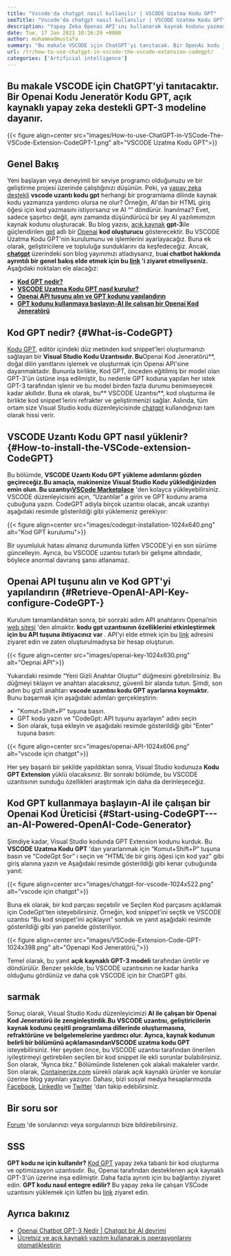 ```yaml
---
title: "Vscode'da chatgpt nasıl kullanılır | VSCODE Uzatma Kodu GPT" 
seoTitle: "Vscode'da chatgpt nasıl kullanılır | VSCODE Uzatma Kodu GPT" 
description: "Yapay Zeka Openai API'ını kullanarak kaynak kodunu yazmasına ve optimize edin. VSCODE uzatma kodu GPT, açık kaynaklı bir NLP modeli olan GPT-3 ile güçlendirilir." 
date: Tue, 17 Jan 2023 10:26:29 +0000
author: muhammadmustafa
summary: "Bu makale VSCODE için ChatGPT'yi tanıtacak. Bir OpenAi kodu jeneratör kodu GPT, açık kaynaklı yapay zeka destekli GPT-3 modeline dayanır." 
url: /tr/how-to-use-chatgpt-in-vscode-the-vscode-extension-codegpt/
categories: ['Artificial intelligence']
---
```


## **Bu makale VSCODE için ChatGPT'yi tanıtacaktır. Bir Openai Kodu Jeneratör Kodu GPT, açık kaynaklı yapay zeka destekli GPT-3 modeline dayanır.** 

{{< figure align=center src="images/How-to-use-ChatGPT-in-VSCode-The-VSCode-Extension-CodeGPT-1.png" alt="VSCODE Uzatma Kodu GPT">}}


## Genel Bakış
Yeni başlayan veya deneyimli bir seviye programcı olduğunuzu ve bir geliştirme projesi üzerinde çalıştığınızı düşünün. Peki, ya [yapay zeka destekli][1] **vscode uzantı kodu gpt** herhangi bir programlama dilinde kaynak kodu yazmanıza yardımcı olursa ne olur? Örneğin, AI'dan bir HTML giriş öğesi için kod yazmasını istiyorsanız ve AI “” döndürür. İnanılmaz?
Evet, sadece şaşırtıcı değil, aynı zamanda düşündürücü bir şey AI yazılımımızın kaynak kodunu oluşturacak. Bu blog yazısı, [açık kaynak][4] **gpt-3**ile güçlendirilen [gpt][3] adlı bir [Openai][2] **kod oluşturucu** gösterecektir. Bu VSCODE Uzatma Kodu GPT'nin kurulumunu ve işlemlerini ayarlayacağız. Buna ek olarak, geliştiricilere ve topluluğa sunduklarını da keşfedeceğiz. Ancak, **[chatgpt][5]** üzerindeki son blog yayınımızı atladıysanız, bu**ai chatbot hakkında ayrıntılı bir genel bakış elde etmek için bu [link][6] 'i ziyaret etmeliyseniz.** 
Aşağıdaki noktaları ele alacağız:
* [ **Kod GPT nedir?** ][7]
* [ **VSCODE Uzatma Kodu GPT nasıl kurulur?** ][8]
* [ **Openai API tuşunu alın ve GPT kodunu yapılandırın** ][9]
* [ **GPT kodunu kullanmaya başlayın-AI ile çalışan bir Openai Kod Jeneratörü** ][10]

## Kod GPT nedir? {#What-is-CodeGPT}

[Kodu GPT][3], editör içindeki düz metinden kod snippet'leri oluşturmanızı sağlayan bir **Visual Studio Kodu Uzantısıdır. Bu**Openai Kod Jeneratörü**, doğal dilin yanıtlarını işlemek ve oluşturmak için Openai API'sine dayanmaktadır. Bununla birlikte, Kod GPT, önceden eğitilmiş bir model olan GPT-3'ün üstüne inşa edilmiştir, bu nedenle GPT koduna yapılan her istek GPT-3 tarafından işlenir ve bu model birden fazla durumu benimseyecek kadar akıllıdır. Buna ek olarak, bu** VSCODE Uzantısı**, kod oluşturma ile birlikte kod snippet'lerini refrakter ve geliştirmenizi sağlar. Aslında, tüm ortam size Visual Studio kodu düzenleyicisinde [chatgpt][11] kullandığınızı tam olarak hissi verir.

## VSCODE Uzantı Kodu GPT nasıl yüklenir? {#How-to-install-the-VSCode-extension-CodeGPT}

Bu bölümde, **VSCODE Uzantı Kodu GPT yükleme adımlarını gözden geçireceğiz.**Bu amaçla, makinenize Visual Studio Kodu yüklediğinizden emin olun. Bu uzantıyı**[VSCode Marketplace][12]** 'den kolayca yükleyebilirsiniz.
VSCODE düzenleyicisini açın, “Uzantılar” a girin ve GPT kodunu arama çubuğuna yazın. CodeGPT adıyla birçok uzantısı olacak, ancak uzantıyı aşağıdaki resimde gösterildiği gibi yüklemeniz gerekiyor:

{{< figure align=center src="images/codegpt-installation-1024x640.png" alt="Kod GPT kurulumu">}}

Bir uyumluluk hatası almanız durumunda lütfen VSCODE'yi en son sürüme güncelleyin. Ayrıca, bu VSCODE uzantısı tutarlı bir gelişme altındadır, böylece anormal davranış şansı atlanamaz.

## Openai API tuşunu alın ve Kod GPT'yi yapılandırın {#Retrieve-OpenAI-API-Key-configure-CodeGPT-}

Kurulum tamamlandıktan sonra, bir sonraki adım API anahtarını Openai’nin [web sitesi][13] 'den almaktır. **kodu gpt uzantısının özelliklerini etkinleştirmek için bu API tuşuna ihtiyacınız var** . API'yi elde etmek için bu [link][13] adresini ziyaret edin ve zaten oluşturulmadıysa bir hesap oluşturun.

{{< figure align=center src="images/openai-key-1024x630.png" alt="Oepnai API">}}

Yukarıdaki resimde “Yeni Gizli Anahtar Oluştur” düğmesini görebilirsiniz. Bu düğmeyi tıklayın ve anahtarı alacaksınız, güvenli bir alanda tutun. Şimdi, son adım bu gizli anahtarı **vscode uzantısı kodu GPT ayarlarına koymaktır.** Bunu başarmak için aşağıdaki adımları gerçekleştirin:
  * "Komut+Shift+P" tuşuna basın.
  * GPT kodu yazın ve "CodeGpt: API tuşunu ayarlayın" adını seçin
  * Son olarak, tuşa ekleyin ve aşağıdaki resimde gösterildiği gibi “Enter” tuşuna basın:

{{< figure align=center src="images/openai-API-1024x606.png" alt="vscode için chatgpt">}}

Her şey başarılı bir şekilde yapıldıktan sonra, Visual Studio kodunuza **Kodu GPT Extension** yüklü olacaksınız. Bir sonraki bölümde, bu VSCODE uzantısının sunduğu özellikleri araştırmak için daha da derinleşeceğiz.

## Kod GPT kullanmaya başlayın-AI ile çalışan bir Openai Kod Üreticisi {#Start-using-CodeGPT---an-AI-Powered-OpenAI-Code-Generator}

Şimdiye kadar, Visual Studio kodunda GPT Extension kodunu kurduk. Bu **VSCODE Uzatma Kodu GPT** 'dan yararlanmak için “Komut+Shift+P” tuşuna basın ve “CodeGpt Sor” ı seçin ve "HTML'de bir giriş öğesi için kod yaz" gibi giriş alanına yazın ve Aşağıdaki resimde gösterildiği gibi kenar çubuğunda yanıt:

{{< figure align=center src="images/chatgpt-for-vscode-1024x522.png" alt="vscode için chatgpt">}}

Buna ek olarak, bir kod parçası seçebilir ve Seçilen Kod parçasını açıklamak için CodeGpt'ten isteyebilirsiniz. Örneğin, kod snippet'ini seçtik ve VSCODE uzantısı “Bu kod snippet'ini açıklayın” sorduk ve yanıt aşağıdaki resimde gösterildiği gibi yan panelde gösteriliyor.

{{< figure align=center src="images/VSCode-Extension-Code-GPT-1024x398.png" alt="Openapi Kod Jeneratörü,">}}

Temel olarak, bu yanıt **açık kaynaklı GPT-3 modeli** tarafından üretilir ve döndürülür. Benzer şekilde, bu VSCODE uzantısının ne kadar harika olduğunu gördünüz ve daha çok VSCODE için bir ChatGPT gibi.

## sarmak
Sonuç olarak, Visual Studio Kodu düzenleyicimizi **AI ile çalışan bir Openai Kod Jeneratörü ile zenginleştirdik.**Bu VSCODE uzantısı, geliştiricilerin kaynak kodunu çeşitli programlama dillerinde oluşturmasına, refraktörüne ve belgelemelerine yardımcı olur. Ayrıca, kaynak kodunun belirli bir bölümünü açıklamasından**VSCODE uzatma kodu GPT** isteyebilirsiniz. Her şeyden önce, bu VSCODE uzantısı tarafından önerilen iyileştirmeyi getirebilen seçilen bir kod snippet ile ekli sorunlar bulabilirsiniz. Son olarak, “Ayrıca bkz.” Bölümünde listelenen çok alakalı makaleler vardır.
Son olarak, [Containerize.com][4] sürekli olarak açık kaynaklı ürünler ve konular üzerine blog yayınları yazıyor. Dahası, bizi sosyal medya hesaplarımızda [Facebook][14], [LinkedIn][15] ve [Twitter][16] 'dan takip edebilirsiniz.

## Bir soru sor
[Forum][17] 'de sorularınızı veya sorgularınızı bize bildirebilirsiniz.

## SSS
**GPT kodu ne için kullanılır?** 
[Kod GPT][3] yapay zeka tabanlı bir kod oluşturma ve optimizasyon uzantısıdır. Bu, Openai tarafından desteklenen açık kaynaklı GPT-3'ün üzerine inşa edilmiştir. Daha fazla ayrıntı için bu bağlantıyı ziyaret edin.
**GPT kodu nasıl entegre edilir?** 
Bu yapay zeka ile çalışan VSCode uzantısını yüklemek için lütfen bu [link][9] ziyaret edin.

## Ayrıca bakınız
  * [Openai Chatbot GPT-3 Nedir | Chatgpt bir AI devrimi][6]
  * [Ücretsiz ve açık kaynaklı yazılım kullanarak iş operasyonlarını otomatikleştirin][18]



[1]: https://blog.containerize.com/category/artificial-intelligence/
[2]: https://openai.com/
[3]: https://marketplace.visualstudio.com/items?itemName=timkmecl.codegpt3
[4]: https://www.containerize.com/
[5]: https://en.wikipedia.org/wiki/GPT-3
[6]: https://blog.containerize.com/artificial-intelligence/what-is-openai-chatbot-gpt-3-chatgpt-an-ai-revolution/
[7]: #What-is-CodeGPT
[8]: #How-to-install-the-VSCode-extension-CodeGPT
[9]: #Retrieve-OpenAI-API-Key-configure-CodeGPT-
[10]: #Start-using-CodeGPT---an-AI-Powered-OpenAI-Code-Generator
[11]: https://openai.com/blog/chatgpt/
[12]: https://marketplace.visualstudio.com/vscode
[13]: https://beta.openai.com/account/api-keys
[14]: https://web.facebook.com/containerize
[15]: https://www.linkedin.com/company/containerize/
[16]: https://twitter.com/containerize_co
[17]: https://forum.containerize.com/
[18]: https://blog.containerize.com/blogging/automate-business-operations-using-open-source-software/
